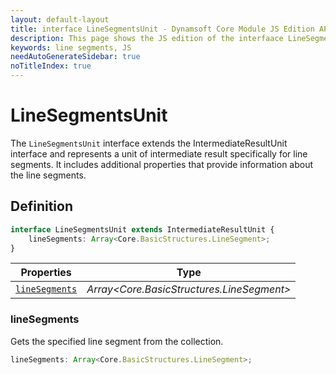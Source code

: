 ```yaml
---
layout: default-layout
title: interface LineSegmentsUnit - Dynamsoft Core Module JS Edition API Reference
description: This page shows the JS edition of the interfaace LineSegmentsUnit in Dynamsoft Core Module.
keywords: line segments, JS
needAutoGenerateSidebar: true
noTitleIndex: true
---
```


# LineSegmentsUnit

The `LineSegmentsUnit` interface extends the IntermediateResultUnit interface and represents a unit of intermediate result specifically for line segments. It includes additional properties that provide information about the line segments.

## Definition

```typescript
interface LineSegmentsUnit extends IntermediateResultUnit {
    lineSegments: Array<Core.BasicStructures.LineSegment>;
}
```

| Properties               | Type |
|----------------------|-------------|
| [`lineSegments`](#linesegments) | *Array\<Core.BasicStructures.LineSegment>* |

### lineSegments

Gets the specified line segment from the collection.

```typescript
lineSegments: Array<Core.BasicStructures.LineSegment>;
```